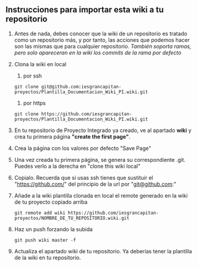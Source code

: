 ## Instrucciones para importar esta wiki a tu repositorio

1. Antes de nada, debes conocer que la wiki de un repositorio es tratado como un repositorio más, y por tanto, las acciones que podemos hacer son las mismas que para cualquier repositorio. _También soporta ramas, pero solo apareceran en la wiki los commits de la rama por defecto_
2. Clona la wiki en local
   
   1. por ssh
   
   `git clone git@github.com:iesgrancapitan-proyectos/Plantilla_Documentacion_Wiki_PI.wiki.git `
   
   1. por https

    `git clone https://github.com/iesgrancapitan-proyectos/Plantilla_Documentacion_Wiki_PI.wiki.git `
   
3. En tu repositorio de Proyecto Integrado ya creado, ve al apartado **wiki** y crea tu primera página **"create the first page"**.
4. Crea la página con los valores por defecto "Save Page"
5. Una vez creada tu primera página, se genera su correspondiente .git. Puedes verlo a la derecha en "clone this wiki local"
6. Copialo. Recuerda que si usas ssh tienes que sustituir el "https://github.com/" del principio de la url por "git@github.com:"
7. Añade a la wiki plantilla clonada en local el remote generado en la wiki de tu proyecto copiado arriba
   
   `git remote add wiki https://github.com/iesgrancapitan-proyectos/NOMBRE_DE_TU_REPOSITORIO.wiki.git `
   
8. Haz un push forzando la subida
   
   `git push wiki master -f`
   
9.  Actualiza el apartado wiki de tu repositorio. Ya deberías tener la plantilla de la wiki en tu repositorio.